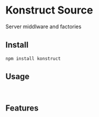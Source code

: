 Konstruct Source
============

Server middlware and factories

Install
-------
```
npm install konstruct
```

Usage
-----

```coffee-script


```

Features
--------


